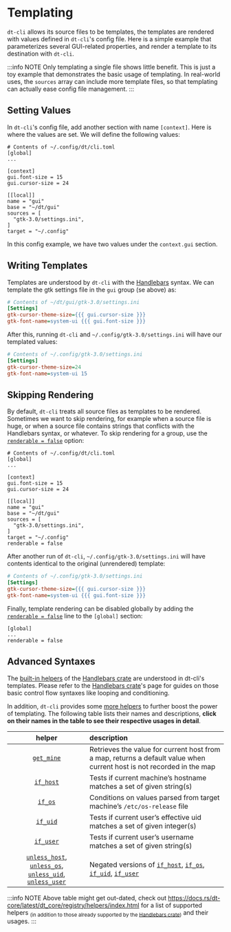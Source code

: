 # Templating

`dt-cli` allows its source files to be templates, the templates are rendered
with values defined in `dt-cli`'s config file.  Here is a simple example that
parameterizes several GUI-related properties, and render a template to its
destination with `dt-cli`.

:::info NOTE
Only templating a single file shows little benefit.  This is just a toy
example that demonstrates the basic usage of templating.  In real-world uses,
the `sources` array can include more template files, so that templating can
actually ease config file management.
:::

## Setting Values

In `dt-cli`'s config file, add another section with name `[context]`.  Here is
where the values are set.  We will define the following values:

```toml{5-7,10}
# Contents of ~/.config/dt/cli.toml
[global]
...

[context]
gui.font-size = 15
gui.cursor-size = 24

[[local]]
name = "gui"
base = "~/dt/gui"
sources = [
  "gtk-3.0/settings.ini",
]
target = "~/.config"
```

In this config example, we have two values under the `context.gui` section.

## Writing Templates

Templates are understood by `dt-cli` with the [Handlebars] syntax.  We can
template the gtk settings file in the `gui` group (se above) as:

```ini
# Contents of ~/dt/gui/gtk-3.0/settings.ini
[Settings]
gtk-cursor-theme-size={{{ gui.cursor-size }}}
gtk-font-name=system-ui {{{ gui.font-size }}}
```

After this, running `dt-cli` and `~/.config/gtk-3.0/settings.ini` will have
our templated values:

```ini
# Contents of ~/.config/gtk-3.0/settings.ini
[Settings]
gtk-cursor-theme-size=24
gtk-font-name=system-ui 15
```

## Skipping Rendering

By default, `dt-cli` treats all source files as templates to be rendered.
Sometimes we want to skip rendering, for example when a source file is huge,
or when a source file contains strings that conflicts with the Handlebars
syntax, or whatever.  To skip rendering for a group, use the [`renderable =
false`] option:

```toml{16}
# Contents of ~/.config/dt/cli.toml
[global]
...

[context]
gui.font-size = 15
gui.cursor-size = 24

[[local]]
name = "gui"
base = "~/dt/gui"
sources = [
  "gtk-3.0/settings.ini",
]
target = "~/.config"
renderable = false
```

After another run of `dt-cli`, `~/.config/gtk-3.0/settings.ini` will have
contents identical to the original (unrendered) template:

```ini
# Contents of ~/.config/gtk-3.0/settings.ini
[Settings]
gtk-cursor-theme-size={{{ gui.cursor-size }}}
gtk-font-name=system-ui {{{ gui.font-size }}}
```

Finally, template rendering can be disabled globally by adding the
[`renderable = false`] line to the `[global]` section:

```toml{3}
[global]
...
renderable = false
```

## Advanced Syntaxes

The [built-in helpers] of the [Handlebars crate] are understood in dt-cli's
templates.  Please refer to the [Handlebars crate]'s page for guides on those
basic control flow syntaxes like looping and conditioning.

In addition, `dt-cli` provides some [more helpers] to further boost the power
of templating.  The following table lists their names and descriptions,
**click on their names in the table to see their respective usages in
detail**.

|helper|description|
|:---:|:---|
|[`get_mine`]|Retrieves the value for current host from a map, returns a default value when current host is not recorded in the map|
|[`if_host`]|Tests if current machine’s hostname matches a set of given string(s)|
|[`if_os`]|Conditions on values parsed from target machine’s `/etc/os-release` file|
|[`if_uid`]|Tests if current user’s effective uid matches a set of given integer(s)|
|[`if_user`]|Tests if current user’s username matches a set of given string(s)|
|[`unless_host`], [`unless_os`], [`unless_uid`], [`unless_user`]|Negated versions of [`if_host`], [`if_os`], [`if_uid`], [`if_user`]|

:::info NOTE
Above table might get out-dated, check out
<https://docs.rs/dt-core/latest/dt_core/registry/helpers/index.html> for a
list of supported helpers <sub>(in addition to those already supported by the
[Handlebars crate])</sub> and their usages.
:::

<!-- Writing Templates -->
[Handlebars]: https://handlebarsjs.com/guide/
[`renderable = false`]: /config/key-references#renderable-1
[Handlebars crate]: https://docs.rs/handlebars/latest/handlebars/
[built-in helpers]: https://docs.rs/handlebars/latest/handlebars/#built-in-helpers
[more helpers]: <https://docs.rs/dt-core/latest/dt_core/registry/helpers/index.html>
[`get_mine`]: <https://docs.rs/dt-core/latest/dt_core/registry/helpers/fn.get_mine.html>
[`if_host`]: <https://docs.rs/dt-core/latest/dt_core/registry/helpers/fn.if_host.html>
[`if_os`]: <https://docs.rs/dt-core/latest/dt_core/registry/helpers/fn.if_os.html>
[`if_uid`]: <https://docs.rs/dt-core/latest/dt_core/registry/helpers/fn.if_uid.html>
[`if_user`]: <https://docs.rs/dt-core/latest/dt_core/registry/helpers/fn.if_user.html>
[`unless_host`]: <https://docs.rs/dt-core/latest/dt_core/registry/helpers/fn.unless_host.html>
[`unless_os`]: <https://docs.rs/dt-core/latest/dt_core/registry/helpers/fn.unless_os.html>
[`unless_uid`]: <https://docs.rs/dt-core/latest/dt_core/registry/helpers/fn.unless_uid.html>
[`unless_user`]: <https://docs.rs/dt-core/latest/dt_core/registry/helpers/fn.unless_user.html>
